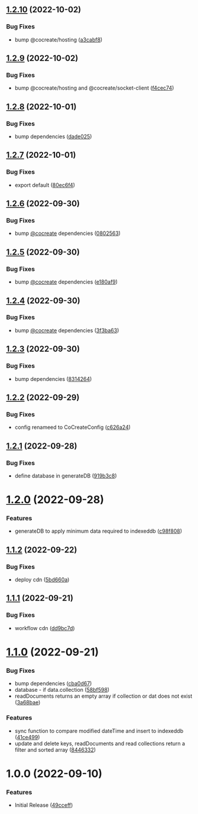 ## [1.2.10](https://github.com/CoCreate-app/CoCreate-indexeddb/compare/v1.2.9...v1.2.10) (2022-10-02)


### Bug Fixes

* bump @cocreate/hosting ([a3cabf8](https://github.com/CoCreate-app/CoCreate-indexeddb/commit/a3cabf80b43f02a699cf00d2cf24cd6be1fa2a18))

## [1.2.9](https://github.com/CoCreate-app/CoCreate-indexeddb/compare/v1.2.8...v1.2.9) (2022-10-02)


### Bug Fixes

* bump @cocreate/hosting and @cocreate/socket-client ([f4cec74](https://github.com/CoCreate-app/CoCreate-indexeddb/commit/f4cec74516df0eb7cfd59e70aec832d763bda9c1))

## [1.2.8](https://github.com/CoCreate-app/CoCreate-indexeddb/compare/v1.2.7...v1.2.8) (2022-10-01)


### Bug Fixes

* bump dependencies ([dade025](https://github.com/CoCreate-app/CoCreate-indexeddb/commit/dade02533c175e60a4783f2c65f436dad2130e0a))

## [1.2.7](https://github.com/CoCreate-app/CoCreate-indexeddb/compare/v1.2.6...v1.2.7) (2022-10-01)


### Bug Fixes

* export default ([80ec6f4](https://github.com/CoCreate-app/CoCreate-indexeddb/commit/80ec6f4598168ae4b95a84fb9408373642ec0a35))

## [1.2.6](https://github.com/CoCreate-app/CoCreate-indexeddb/compare/v1.2.5...v1.2.6) (2022-09-30)


### Bug Fixes

* bump [@cocreate](https://github.com/cocreate) dependencies ([0802563](https://github.com/CoCreate-app/CoCreate-indexeddb/commit/0802563a2b3abf1842be3d667fc1600b429f0931))

## [1.2.5](https://github.com/CoCreate-app/CoCreate-indexeddb/compare/v1.2.4...v1.2.5) (2022-09-30)


### Bug Fixes

* bump [@cocreate](https://github.com/cocreate) dependencies ([e180af9](https://github.com/CoCreate-app/CoCreate-indexeddb/commit/e180af98c43c7b654b76cf7df4da0db2a9d8735d))

## [1.2.4](https://github.com/CoCreate-app/CoCreate-indexeddb/compare/v1.2.3...v1.2.4) (2022-09-30)


### Bug Fixes

* bump [@cocreate](https://github.com/cocreate) dependencies ([3f3ba63](https://github.com/CoCreate-app/CoCreate-indexeddb/commit/3f3ba636d20dae7f1ef0ca9bb6c8ac3880c1f94f))

## [1.2.3](https://github.com/CoCreate-app/CoCreate-indexeddb/compare/v1.2.2...v1.2.3) (2022-09-30)


### Bug Fixes

* bump dependencies ([8314264](https://github.com/CoCreate-app/CoCreate-indexeddb/commit/8314264c2a942c9b3752293f560ee22d25a0697b))

## [1.2.2](https://github.com/CoCreate-app/CoCreate-indexeddb/compare/v1.2.1...v1.2.2) (2022-09-29)


### Bug Fixes

* config renameed to CoCreateConfig ([c626a24](https://github.com/CoCreate-app/CoCreate-indexeddb/commit/c626a24b491ea7739265d4b0c884e00b134027a6))

## [1.2.1](https://github.com/CoCreate-app/CoCreate-indexeddb/compare/v1.2.0...v1.2.1) (2022-09-28)


### Bug Fixes

* define database in generateDB ([919b3c8](https://github.com/CoCreate-app/CoCreate-indexeddb/commit/919b3c8a44b1489fde39b7d780da2f1824c7c4a8))

# [1.2.0](https://github.com/CoCreate-app/CoCreate-indexeddb/compare/v1.1.2...v1.2.0) (2022-09-28)


### Features

* generateDB to apply minimum data required to indexeddb ([c98f808](https://github.com/CoCreate-app/CoCreate-indexeddb/commit/c98f8089ab9caf13602413b661e81fa2bfb2c966))

## [1.1.2](https://github.com/CoCreate-app/CoCreate-indexeddb/compare/v1.1.1...v1.1.2) (2022-09-22)


### Bug Fixes

* deploy cdn ([5bd660a](https://github.com/CoCreate-app/CoCreate-indexeddb/commit/5bd660ab3c61c677fd4fa21ae54870bb037cfb24))

## [1.1.1](https://github.com/CoCreate-app/CoCreate-indexeddb/compare/v1.1.0...v1.1.1) (2022-09-21)


### Bug Fixes

* workflow cdn ([dd9bc7d](https://github.com/CoCreate-app/CoCreate-indexeddb/commit/dd9bc7d85aaf46df6a4136935721382a911ad8cc))

# [1.1.0](https://github.com/CoCreate-app/CoCreate-indexeddb/compare/v1.0.0...v1.1.0) (2022-09-21)


### Bug Fixes

* bump dependencies ([cba0d67](https://github.com/CoCreate-app/CoCreate-indexeddb/commit/cba0d67e01bd106b735090ca7cbd261e533449cf))
* database - if data.collection ([58bf598](https://github.com/CoCreate-app/CoCreate-indexeddb/commit/58bf598687336eac77d559bf96c0a0b4b97d37cc))
* readDocuments returns an empty array if collection or dat does not exist ([3a68bae](https://github.com/CoCreate-app/CoCreate-indexeddb/commit/3a68bae718775955b4e808b3c4a5a1de96933460))


### Features

* sync function to compare modified dateTime and insert to indexeddb ([41ce499](https://github.com/CoCreate-app/CoCreate-indexeddb/commit/41ce499fd160b47c6927500f3c2b92af678a964f))
* update and delete keys, readDocuments and read collections return a filter and sorted array ([8446332](https://github.com/CoCreate-app/CoCreate-indexeddb/commit/84463328322bc6e43e099a7f824e23c5ce891360))

# 1.0.0 (2022-09-10)


### Features

* Initial Release ([49cceff](https://github.com/CoCreate-app/CoCreate-indexeddb/commit/49cceff25ab30e88913cce8e70546f479f9fb95b))
